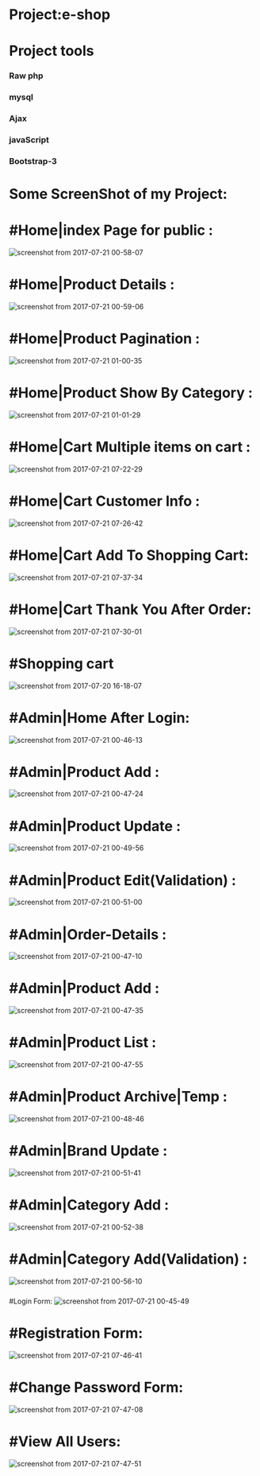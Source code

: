 # Project:e-shop
# Project tools
### Raw php
### mysql
### Ajax
### javaScript
### Bootstrap-3


# Some ScreenShot of my Project:

# #Home|index Page for public :
![screenshot from 2017-07-21 00-58-07](https://user-images.githubusercontent.com/14887259/28448142-633bb15c-6df7-11e7-825b-024b0e229a86.png)
### 
# #Home|Product Details :
![screenshot from 2017-07-21 00-59-06](https://user-images.githubusercontent.com/14887259/28448143-634a5afe-6df7-11e7-8d35-0c6258559d9a.png)
### 
# #Home|Product Pagination :
![screenshot from 2017-07-21 01-00-35](https://user-images.githubusercontent.com/14887259/28448144-634d6b7c-6df7-11e7-971a-e21f0f60de2a.png)
### 
# #Home|Product Show By Category :
![screenshot from 2017-07-21 01-01-29](https://user-images.githubusercontent.com/14887259/28448145-634f53b0-6df7-11e7-9914-35a3d0a556ef.png)

### 
# #Home|Cart Multiple items on cart :
![screenshot from 2017-07-21 07-22-29](https://user-images.githubusercontent.com/14887259/28448146-6350734e-6df7-11e7-9e76-a7ed61c947a3.png)
### 
# #Home|Cart Customer Info :
![screenshot from 2017-07-21 07-26-42](https://user-images.githubusercontent.com/14887259/28448147-63716a18-6df7-11e7-9b9a-9fc4cfe3edc5.png)
### 
# #Home|Cart Add To Shopping Cart:
![screenshot from 2017-07-21 07-37-34](https://user-images.githubusercontent.com/14887259/28448150-6387da32-6df7-11e7-8334-4712fd453929.png)
### 
# #Home|Cart Thank You After Order:
![screenshot from 2017-07-21 07-30-01](https://user-images.githubusercontent.com/14887259/28448148-6374ee86-6df7-11e7-9924-ba1dc4661b97.png)

##
# #Shopping cart
![screenshot from 2017-07-20 16-18-07](https://user-images.githubusercontent.com/14887259/28448129-62c7b72a-6df7-11e7-8391-dbb83ba30755.png)
###
# #Admin|Home After Login:
![screenshot from 2017-07-21 00-46-13](https://user-images.githubusercontent.com/14887259/28448131-62cc2094-6df7-11e7-984d-6fedef2fac25.png)
###
# #Admin|Product Add :
![screenshot from 2017-07-21 00-47-24](https://user-images.githubusercontent.com/14887259/28448132-62d20ed2-6df7-11e7-9744-d201290d9eb2.png)
###
# #Admin|Product Update :
![screenshot from 2017-07-21 00-49-56](https://user-images.githubusercontent.com/14887259/28448136-63037f76-6df7-11e7-95a9-b46651a0d248.png)

# #Admin|Product Edit(Validation)  :
![screenshot from 2017-07-21 00-51-00](https://user-images.githubusercontent.com/14887259/28448137-630dc648-6df7-11e7-8ef7-8d7e38e24de9.png)
###
# #Admin|Order-Details :
![screenshot from 2017-07-21 00-47-10](https://user-images.githubusercontent.com/14887259/28448133-62d4eb66-6df7-11e7-8efa-e0f1c3909d7f.png)

###
# #Admin|Product Add :
![screenshot from 2017-07-21 00-47-35](https://user-images.githubusercontent.com/14887259/28448134-62d69e7a-6df7-11e7-8dc8-a037f6a31765.png)
###
# #Admin|Product List :
![screenshot from 2017-07-21 00-47-55](https://user-images.githubusercontent.com/14887259/28448138-6311f33a-6df7-11e7-99aa-cd34c5686f63.png)
###
# #Admin|Product Archive|Temp :
![screenshot from 2017-07-21 00-48-46](https://user-images.githubusercontent.com/14887259/28448135-63021294-6df7-11e7-9a16-051bab3b86c5.png)

### 
# #Admin|Brand Update :
![screenshot from 2017-07-21 00-51-41](https://user-images.githubusercontent.com/14887259/28448139-6311ed4a-6df7-11e7-8da9-10f21b5a3a4a.png)
###  
# #Admin|Category Add :
![screenshot from 2017-07-21 00-52-38](https://user-images.githubusercontent.com/14887259/28448140-63126c02-6df7-11e7-811a-46df1faa0039.png)
### 
# #Admin|Category Add(Validation) :
![screenshot from 2017-07-21 00-56-10](https://user-images.githubusercontent.com/14887259/28448141-6339beba-6df7-11e7-9ded-900723df93c9.png)
### 

### 
#Login Form:
![screenshot from 2017-07-21 00-45-49](https://user-images.githubusercontent.com/14887259/28448130-62c9a6ac-6df7-11e7-9354-c9b9266f28e7.png)
###  
# #Registration Form:
![screenshot from 2017-07-21 07-46-41](https://user-images.githubusercontent.com/14887259/28448151-638bba62-6df7-11e7-937d-40aebbed6c87.png)
###  
# #Change Password Form:
![screenshot from 2017-07-21 07-47-08](https://user-images.githubusercontent.com/14887259/28448152-638e0da8-6df7-11e7-882e-7f7b15e67b9a.png)
###  
# #View All Users:
![screenshot from 2017-07-21 07-47-51](https://user-images.githubusercontent.com/14887259/28448154-63c02d9c-6df7-11e7-99b8-1d496874961c.png)





